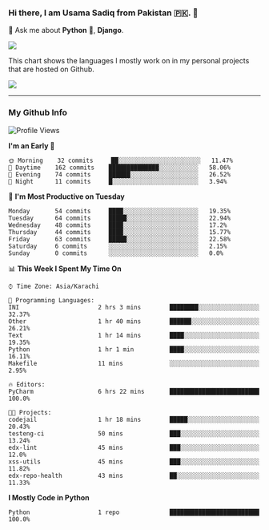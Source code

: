 ### Hi there, I am Usama Sadiq from Pakistan 🇵🇰. 👋

💬 Ask me about **Python** 🐍, **Django**. <!-- , Testing, Docker, Jenkins Automation, -->

<!--  
🗣 I love to talk about
  - Automating day-to-day stuff using Python
  - **Urdu Literature** 📚, **Anime** 💻, **Manga** 📜, **Light Novels** 📜, **Comics** 📱.  
-->

<img align="center" src="https://github-readme-stats.vercel.app/api?username=UsamaSadiq&custom_title=My Stats&show_icons=true&theme=dark&count_private=true&include_all_commits=true" />

This chart shows the languages I mostly work on in my personal projects that are hosted on Github.

<img align="center" src="https://github-readme-stats.vercel.app/api/top-langs/?username=UsamaSadiq&langs_count=10&layout=compact" />

--- 
### My Github Info
<!--START_SECTION:waka-->
![Profile Views](http://img.shields.io/badge/Profile%20Views-0-blue)

**I'm an Early 🐤** 

```text
🌞 Morning    32 commits     ██░░░░░░░░░░░░░░░░░░░░░░░   11.47% 
🌆 Daytime    162 commits    ██████████████░░░░░░░░░░░   58.06% 
🌃 Evening    74 commits     ██████░░░░░░░░░░░░░░░░░░░   26.52% 
🌙 Night      11 commits     █░░░░░░░░░░░░░░░░░░░░░░░░   3.94%

```
📅 **I'm Most Productive on Tuesday** 

```text
Monday       54 commits     ████░░░░░░░░░░░░░░░░░░░░░   19.35% 
Tuesday      64 commits     █████░░░░░░░░░░░░░░░░░░░░   22.94% 
Wednesday    48 commits     ████░░░░░░░░░░░░░░░░░░░░░   17.2% 
Thursday     44 commits     ████░░░░░░░░░░░░░░░░░░░░░   15.77% 
Friday       63 commits     █████░░░░░░░░░░░░░░░░░░░░   22.58% 
Saturday     6 commits      ░░░░░░░░░░░░░░░░░░░░░░░░░   2.15% 
Sunday       0 commits      ░░░░░░░░░░░░░░░░░░░░░░░░░   0.0%

```


📊 **This Week I Spent My Time On** 

```text
⌚︎ Time Zone: Asia/Karachi

💬 Programming Languages: 
INI                      2 hrs 3 mins        ████████░░░░░░░░░░░░░░░░░   32.37% 
Other                    1 hr 40 mins        ██████░░░░░░░░░░░░░░░░░░░   26.21% 
Text                     1 hr 14 mins        ████░░░░░░░░░░░░░░░░░░░░░   19.35% 
Python                   1 hr 1 min          ████░░░░░░░░░░░░░░░░░░░░░   16.11% 
Makefile                 11 mins             ░░░░░░░░░░░░░░░░░░░░░░░░░   2.95%

🔥 Editors: 
PyCharm                  6 hrs 22 mins       █████████████████████████   100.0%

🐱‍💻 Projects: 
codejail                 1 hr 18 mins        █████░░░░░░░░░░░░░░░░░░░░   20.43% 
testeng-ci               50 mins             ███░░░░░░░░░░░░░░░░░░░░░░   13.24% 
edx-lint                 45 mins             ███░░░░░░░░░░░░░░░░░░░░░░   12.0% 
xss-utils                45 mins             ███░░░░░░░░░░░░░░░░░░░░░░   11.82% 
edx-repo-health          43 mins             ██░░░░░░░░░░░░░░░░░░░░░░░   11.33%

```

**I Mostly Code in Python** 

```text
Python                   1 repo              █████████████████████████   100.0%

```



<!--END_SECTION:waka-->
<!--
**UsamaSadiq/UsamaSadiq** is a ✨ _special_ ✨ repository because its `README.md` (this file) appears on your GitHub profile.

Here are some ideas to get you started:

- 🔭 I’m currently working on ...
- 🌱 I’m currently learning ...
- 👯 I’m looking to collaborate on ...
- 🤔 I’m looking for help with ...
- 📫 How to reach me: ...
- 😄 Pronouns: ...
- ⚡ Fun fact: ...
-->
